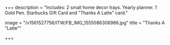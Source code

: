 +++
description = "Includes: 2 small home decor trays. Yearly planner. 1 Gold Pen. Starbucks Gift Card and \"Thanks A Latte\" card."

image = "/v1561527756/ITW/FB_IMG_1555086306986.jpg"
title = "Thanks A “Latte”"

+++
